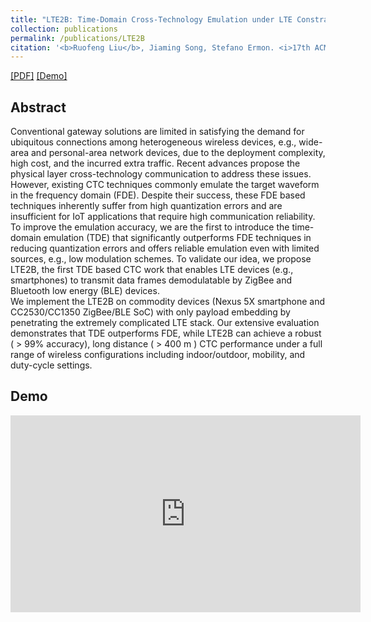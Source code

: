 ```yaml
---
title: "LTE2B: Time-Domain Cross-Technology Emulation under LTE Constraints."
collection: publications
permalink: /publications/LTE2B
citation: '<b>Ruofeng Liu</b>, Jiaming Song, Stefano Ermon. <i>17th ACM Conference on Embedded Networked Sensor Systems </i>. <b>(ACM Sensys 2019)</b>.'
---
```

[[PDF]](https://liux4189.github.io/files/LTE2B_Sensys_CameraReady.pdf) [[Demo]](https://youtu.be/DomGy6Az8ew)
## Abstract
Conventional gateway solutions are limited in satisfying the demand for ubiquitous connections among heterogeneous wireless devices, e.g., wide-area and personal-area network devices, due to the deployment complexity, high cost, and the incurred extra traffic. Recent advances propose the physical layer cross-technology communication to address these issues. However, existing CTC techniques commonly emulate the target waveform in the frequency domain (FDE). Despite their success, these FDE based techniques inherently suffer from high quantization errors and are insufficient for IoT applications that require high communication reliability.
<br>
To improve the emulation accuracy, we are the first to introduce the time-domain emulation (TDE) that significantly outperforms FDE techniques in reducing quantization errors and offers reliable emulation even with limited sources, e.g., low modulation schemes. To validate our idea, we propose LTE2B, the first TDE based CTC work that enables LTE devices (e.g., smartphones) to transmit data frames demodulatable by ZigBee and Bluetooth low energy (BLE) devices.
<br>
We implement the LTE2B on commodity devices (Nexus 5X smartphone and CC2530/CC1350 ZigBee/BLE SoC) with only payload embedding by penetrating the extremely complicated LTE stack. Our extensive evaluation demonstrates that TDE outperforms FDE, while LTE2B can achieve a robust ( > 99% accuracy), long distance ( > 400 m ) CTC performance under a full range of wireless configurations including indoor/outdoor, mobility, and duty-cycle settings.

## Demo
<iframe width="560" height="315" src="https://www.youtube.com/embed/DomGy6Az8ew" frameborder="0" allow="accelerometer; autoplay; encrypted-media; gyroscope; picture-in-picture" allowfullscreen></iframe>